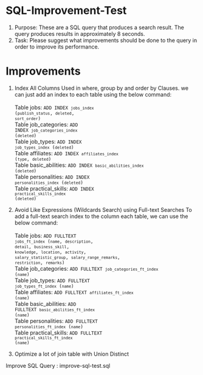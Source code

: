 # SQL-Improvement-Test
1. Purpose: These are a SQL query that produces a search result. The query produces results in approximately 8 seconds.
2. Task: Please suggest what improvements should be done to the query in order to improve its performance.

# Improvements
1. Index All Columns Used in where, group by and order by Clauses.
we can just add an index to each table using the below command:
<br /><br />Table jobs: <code>ADD INDEX `jobs_index` (`publish_status`, `deleted`, `sort_order`)</code><br /> 
Table job_categories: <code>ADD INDEX `job_categories_index` (`deleted`)</code><br />
Table job_types:  <code>ADD INDEX `job_types_index` (`deleted`)</code><br />
Table affiliates:  <code>ADD INDEX `affiliates_index` (`type`, `deleted`)</code><br />
Table basic_abilities:  <code>ADD INDEX `basic_abilities_index` (`deleted`)</code><br />
Table personalities:  <code>ADD INDEX `personalities_index` (`deleted`)</code><br />
Table practical_skills:  <code>ADD INDEX `practical_skills_index` (`deleted`)</code><br /> 

2. Avoid Like Expressions (Wildcards Search) using Full-text Searches
To add a full-text search index to the column each table, we can use the below command:
<br /><br />Table jobs: <code>ADD FULLTEXT `jobs_ft_index` (`name`, `description`, `detail`, `business_skill`, `knowledge`, `location`, `activity`, `salary_statistic_group`, `salary_range_remarks`, `restriction`, `remarks`)</code><br /> 
Table job_categories: <code>ADD FULLTEXT `job_categories_ft_index` (`name`)</code><br />
Table job_types:  <code>ADD FULLTEXT `job_types_ft_index` (`name`)</code><br />
Table affiliates:  <code>ADD FULLTEXT `affiliates_ft_index` (`name`)</code><br />
Table basic_abilities:  <code>ADD FULLTEXT `basic_abilities_ft_index` (`name`)</code><br />
Table personalities:  <code>ADD FULLTEXT `personalities_ft_index` (`name`)</code><br />
Table practical_skills:  <code>ADD FULLTEXT `practical_skills_ft_index` (`name`)</code><br />

3. Optimize a lot of join table with Union Distinct

Improve SQL Query : improve-sql-test.sql 
